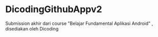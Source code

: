 # DicodingGithubAppv2
Submission akhir dari course "Belajar Fundamental Aplikasi Android" , disediakan oleh Dicoding
